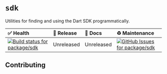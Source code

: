 <!-- #region(HEADER) -->
# `sdk`

Utilities for finding and using the Dart SDK programmatically.

| ✅ Health | 🚀 Release | 📝 Docs | ♻️ Maintenance |
|:----------|:-----------|:--------|:--------------|
| [![Build status for package/sdk](https://github.com/matanlurey/pub.lurey.dev/actions/workflows/package_sdk.yaml/badge.svg)](https://github.com/matanlurey/pub.lurey.dev/actions/workflows/package_sdk.yaml) | Unreleased | Unreleased | [![GitHub Issues for package/sdk](https://img.shields.io/github/issues/matanlurey/pub.lurey.dev/pkg-sdk?label=issues)](https://github.com/matanlurey/pub.lurey.dev/issues?q=is%3Aopen+is%3Aissue+label%3Apkg-sdk) |
<!-- #endregion -->

<!-- #region(CONTRIBUTING) -->
## Contributing


<!-- #endregion -->
